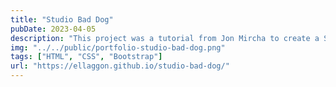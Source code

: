 ```yaml
---
title: "Studio Bad Dog"
pubDate: 2023-04-05
description: "This project was a tutorial from Jon Mircha to create a Shop with Bootstrap"
img: "../../public/portfolio-studio-bad-dog.png"
tags: ["HTML", "CSS", "Bootstrap"]
url: "https://ellaggon.github.io/studio-bad-dog/"
---
```


